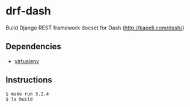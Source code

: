 drf-dash
========

Build Django REST framework docset for Dash (http://kapeli.com/dash/)

Dependencies
------------

- [virtualenv](http://virtualenv.readthedocs.org/en/latest/installation.html)

Instructions
------------

```
$ make run 3.2.4
$ ls build
```
